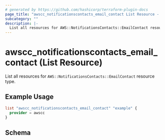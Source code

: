 ```yaml
---
# generated by https://github.com/hashicorp/terraform-plugin-docs
page_title: "awscc_notificationscontacts_email_contact List Resource - terraform-provider-awscc"
subcategory: ""
description: |-
  List all resources for AWS::NotificationsContacts::EmailContact resource type.
---
```


# awscc_notificationscontacts_email_contact (List Resource)

List all resources for `AWS::NotificationsContacts::EmailContact` resource type.

## Example Usage

```terraform
list "awscc_notificationscontacts_email_contact" "example" {
  provider = awscc
}
```

<!-- schema generated by tfplugindocs -->
## Schema
